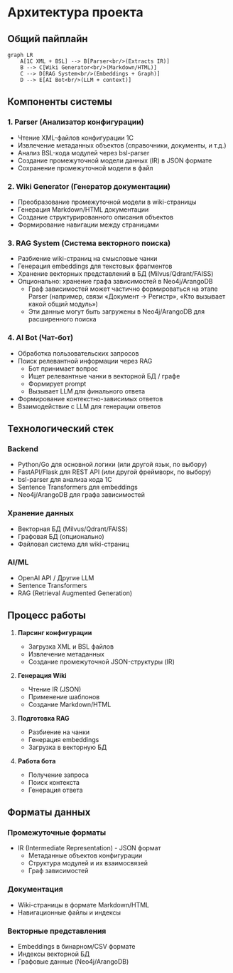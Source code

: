 # Архитектура проекта

## Общий пайплайн

```mermaid
graph LR
    A[1C XML + BSL] --> B[Parser<br/>(Extracts IR)]
    B --> C[Wiki Generator<br/>(Markdown/HTML)]
    C --> D[RAG System<br/>(Embeddings + Graph)]
    D --> E[AI Bot<br/>(LLM + context)]
```

## Компоненты системы

### 1. Parser (Анализатор конфигурации)
- Чтение XML-файлов конфигурации 1С
- Извлечение метаданных объектов (справочники, документы, и т.д.)
- Анализ BSL-кода модулей через bsl-parser
- Создание промежуточной модели данных (IR) в JSON формате
- Сохранение промежуточной модели в файл

### 2. Wiki Generator (Генератор документации)
- Преобразование промежуточной модели в wiki-страницы
- Генерация Markdown/HTML документации
- Создание структурированного описания объектов
- Формирование навигации между страницами

### 3. RAG System (Система векторного поиска)
- Разбиение wiki-страниц на смысловые чанки
- Генерация embeddings для текстовых фрагментов
- Хранение векторных представлений в БД (Milvus/Qdrant/FAISS)
- Опционально: хранение графа зависимостей в Neo4j/ArangoDB
  - Граф зависимостей может частично формироваться на этапе Parser (например, связи «Документ → Регистр», «Кто вызывает какой общий модуль»)
  - Эти данные могут быть загружены в Neo4j/ArangoDB для расширенного поиска

### 4. AI Bot (Чат-бот)
- Обработка пользовательских запросов
- Поиск релевантной информации через RAG
  - Бот принимает вопрос
  - Ищет релевантные чанки в векторной БД / графе
  - Формирует prompt
  - Вызывает LLM для финального ответа
- Формирование контекстно-зависимых ответов
- Взаимодействие с LLM для генерации ответов

## Технологический стек

### Backend
- Python/Go для основной логики (или другой язык, по выбору)
- FastAPI/Flask для REST API (или другой фреймворк, по выбору)
- bsl-parser для анализа кода 1С
- Sentence Transformers для embeddings
- Neo4j/ArangoDB для графа зависимостей

### Хранение данных
- Векторная БД (Milvus/Qdrant/FAISS)
- Графовая БД (опционально)
- Файловая система для wiki-страниц

### AI/ML
- OpenAI API / Другие LLM
- Sentence Transformers
- RAG (Retrieval Augmented Generation)

## Процесс работы

1. **Парсинг конфигурации**
   - Загрузка XML и BSL файлов
   - Извлечение метаданных
   - Создание промежуточной JSON-структуры (IR)

2. **Генерация Wiki**
   - Чтение IR (JSON)
   - Применение шаблонов
   - Создание Markdown/HTML

3. **Подготовка RAG**
   - Разбиение на чанки
   - Генерация embeddings
   - Загрузка в векторную БД

4. **Работа бота**
   - Получение запроса
   - Поиск контекста
   - Генерация ответа

## Форматы данных

### Промежуточные форматы
- IR (Intermediate Representation) - JSON формат
  - Метаданные объектов конфигурации
  - Структура модулей и их взаимосвязей
  - Граф зависимостей

### Документация
- Wiki-страницы в формате Markdown/HTML
- Навигационные файлы и индексы

### Векторные представления
- Embeddings в бинарном/CSV формате
- Индексы векторной БД
- Графовые данные (Neo4j/ArangoDB)
